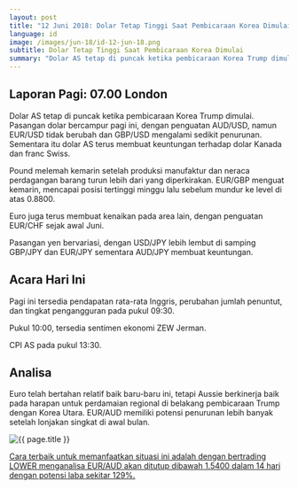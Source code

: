 ```yaml
---
layout: post
title: "12 Juni 2018: Dolar Tetap Tinggi Saat Pembicaraan Korea Dimulai"
language: id
image: /images/jun-18/id-12-jun-18.png
subtitle: Dolar Tetap Tinggi Saat Pembicaraan Korea Dimulai
summary: "Dolar AS tetap di puncak ketika pembicaraan Korea Trump dimulai. Pasangan dolar bercampur pagi ini, dengan penguatan AUD/USD, namun EUR/USD tidak berubah dan GBP/USD mengalami sedikit penurunan. Sementara itu dolar AS terus membuat keuntungan terhadap dolar Kanada dan franc Swiss"
---
```

## Laporan Pagi: 07.00 London

Dolar AS tetap di puncak ketika pembicaraan Korea Trump dimulai. Pasangan dolar bercampur pagi ini, dengan penguatan AUD/USD, namun EUR/USD tidak berubah dan GBP/USD mengalami sedikit penurunan. Sementara itu dolar AS terus membuat keuntungan terhadap dolar Kanada dan franc Swiss.

Pound melemah kemarin setelah produksi manufaktur dan neraca perdagangan barang turun lebih dari yang diperkirakan. EUR/GBP menguat kemarin, mencapai posisi tertinggi minggu lalu sebelum mundur ke level di atas 0.8800.

Euro juga terus membuat kenaikan pada area lain, dengan penguatan EUR/CHF sejak awal Juni.

Pasangan yen bervariasi, dengan USD/JPY lebih lembut di samping GBP/JPY dan EUR/JPY sementara AUD/JPY membuat keuntungan.

## Acara Hari Ini

Pagi ini tersedia pendapatan rata-rata Inggris, perubahan jumlah penuntut, dan tingkat pengangguran pada pukul 09:30.

Pukul 10:00, tersedia sentimen ekonomi ZEW Jerman.

CPI AS pada pukul 13:30.

## Analisa

Euro telah bertahan relatif baik baru-baru ini, tetapi Aussie berkinerja baik pada harapan untuk perdamaian regional di belakang pembicaraan Trump dengan Korea Utara. EUR/AUD memiliki potensi penurunan lebih banyak setelah lonjakan singkat di awal bulan.

<img src="{{ site.url }}/images/jun-18/id-12-jun-18.png" alt="{{ page.title }}" title="{{ page.title }}">

<a href="%LINK%%currency=USD&market=forex&underlying=frxEURAUD&formname=higherlower&duration_amount=14&duration_units=d&amount=10&amount_type=stake&expiry_type=duration&barrier=1.5400" target="_blank">Cara terbaik untuk memanfaatkan situasi ini adalah dengan bertrading LOWER menganalisa EUR/AUD akan ditutup dibawah 1.5400 dalam 14 hari dengan potensi laba sekitar 129%.</a>
